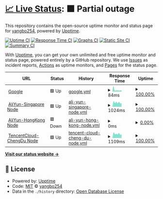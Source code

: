 # [📈 Live Status](https://demo.upptime.js.org): <!--live status--> **🟧 Partial outage**

This repository contains the open-source uptime monitor and status page for [yangbo254](https://demo.upptime.js.org), powered by [Upptime](https://github.com/upptime/upptime).

[![Uptime CI](https://github.com/yangbo254/upptime/workflows/Uptime%20CI/badge.svg)](https://github.com/yangbo254/upptime/actions?query=workflow%3A%22Uptime+CI%22)
[![Response Time CI](https://github.com/yangbo254/upptime/workflows/Response%20Time%20CI/badge.svg)](https://github.com/yangbo254/upptime/actions?query=workflow%3A%22Response+Time+CI%22)
[![Graphs CI](https://github.com/yangbo254/upptime/workflows/Graphs%20CI/badge.svg)](https://github.com/yangbo254/upptime/actions?query=workflow%3A%22Graphs+CI%22)
[![Static Site CI](https://github.com/yangbo254/upptime/workflows/Static%20Site%20CI/badge.svg)](https://github.com/yangbo254/upptime/actions?query=workflow%3A%22Static+Site+CI%22)
[![Summary CI](https://github.com/yangbo254/upptime/workflows/Summary%20CI/badge.svg)](https://github.com/yangbo254/upptime/actions?query=workflow%3A%22Summary+CI%22)

With [Upptime](https://upptime.js.org), you can get your own unlimited and free uptime monitor and status page, powered entirely by a GitHub repository. We use [Issues](https://github.com/yangbo254/upptime/issues) as incident reports, [Actions](https://github.com/yangbo254/upptime/actions) as uptime monitors, and [Pages](https://demo.upptime.js.org) for the status page.

<!--start: status pages-->
<!-- This summary is generated by Upptime (https://github.com/upptime/upptime) -->
<!-- Do not edit this manually, your changes will be overwritten -->
<!-- prettier-ignore -->
| URL | Status | History | Response Time | Uptime |
| --- | ------ | ------- | ------------- | ------ |
| <img alt="" src="https://icons.duckduckgo.com/ip3/www.google.com.ico" height="13"> [Google](https://www.google.com) | 🟩 Up | [google.yml](https://github.com/yangbo254/upptime/commits/HEAD/history/google.yml) | <details><summary><img alt="Response time graph" src="./graphs/google/response-time-week.png" height="20"> 84ms</summary><br><a href="https://upptime.cloudteam.top/history/google"><img alt="Response time 106" src="https://img.shields.io/endpoint?url=https%3A%2F%2Fraw.githubusercontent.com%2Fyangbo254%2Fupptime%2FHEAD%2Fapi%2Fgoogle%2Fresponse-time.json"></a><br><a href="https://upptime.cloudteam.top/history/google"><img alt="24-hour response time 91" src="https://img.shields.io/endpoint?url=https%3A%2F%2Fraw.githubusercontent.com%2Fyangbo254%2Fupptime%2FHEAD%2Fapi%2Fgoogle%2Fresponse-time-day.json"></a><br><a href="https://upptime.cloudteam.top/history/google"><img alt="7-day response time 84" src="https://img.shields.io/endpoint?url=https%3A%2F%2Fraw.githubusercontent.com%2Fyangbo254%2Fupptime%2FHEAD%2Fapi%2Fgoogle%2Fresponse-time-week.json"></a><br><a href="https://upptime.cloudteam.top/history/google"><img alt="30-day response time 107" src="https://img.shields.io/endpoint?url=https%3A%2F%2Fraw.githubusercontent.com%2Fyangbo254%2Fupptime%2FHEAD%2Fapi%2Fgoogle%2Fresponse-time-month.json"></a><br><a href="https://upptime.cloudteam.top/history/google"><img alt="1-year response time 106" src="https://img.shields.io/endpoint?url=https%3A%2F%2Fraw.githubusercontent.com%2Fyangbo254%2Fupptime%2FHEAD%2Fapi%2Fgoogle%2Fresponse-time-year.json"></a></details> | <details><summary><a href="https://upptime.cloudteam.top/history/google">100.00%</a></summary><a href="https://upptime.cloudteam.top/history/google"><img alt="All-time uptime 100.00%" src="https://img.shields.io/endpoint?url=https%3A%2F%2Fraw.githubusercontent.com%2Fyangbo254%2Fupptime%2FHEAD%2Fapi%2Fgoogle%2Fuptime.json"></a><br><a href="https://upptime.cloudteam.top/history/google"><img alt="24-hour uptime 100.00%" src="https://img.shields.io/endpoint?url=https%3A%2F%2Fraw.githubusercontent.com%2Fyangbo254%2Fupptime%2FHEAD%2Fapi%2Fgoogle%2Fuptime-day.json"></a><br><a href="https://upptime.cloudteam.top/history/google"><img alt="7-day uptime 100.00%" src="https://img.shields.io/endpoint?url=https%3A%2F%2Fraw.githubusercontent.com%2Fyangbo254%2Fupptime%2FHEAD%2Fapi%2Fgoogle%2Fuptime-week.json"></a><br><a href="https://upptime.cloudteam.top/history/google"><img alt="30-day uptime 99.96%" src="https://img.shields.io/endpoint?url=https%3A%2F%2Fraw.githubusercontent.com%2Fyangbo254%2Fupptime%2FHEAD%2Fapi%2Fgoogle%2Fuptime-month.json"></a><br><a href="https://upptime.cloudteam.top/history/google"><img alt="1-year uptime 100.00%" src="https://img.shields.io/endpoint?url=https%3A%2F%2Fraw.githubusercontent.com%2Fyangbo254%2Fupptime%2FHEAD%2Fapi%2Fgoogle%2Fuptime-year.json"></a></details>
| <img alt="" src="https://icons.duckduckgo.com/ip3/sg.vm.cloudteam.top.ico" height="13"> [AliYun-Singapore Node](https://sg.vm.cloudteam.top) | 🟩 Up | [ali-yun-singapore-node.yml](https://github.com/yangbo254/upptime/commits/HEAD/history/ali-yun-singapore-node.yml) | <details><summary><img alt="Response time graph" src="./graphs/ali-yun-singapore-node/response-time-week.png" height="20"> 1024ms</summary><br><a href="https://upptime.cloudteam.top/history/ali-yun-singapore-node"><img alt="Response time 1256" src="https://img.shields.io/endpoint?url=https%3A%2F%2Fraw.githubusercontent.com%2Fyangbo254%2Fupptime%2FHEAD%2Fapi%2Fali-yun-singapore-node%2Fresponse-time.json"></a><br><a href="https://upptime.cloudteam.top/history/ali-yun-singapore-node"><img alt="24-hour response time 931" src="https://img.shields.io/endpoint?url=https%3A%2F%2Fraw.githubusercontent.com%2Fyangbo254%2Fupptime%2FHEAD%2Fapi%2Fali-yun-singapore-node%2Fresponse-time-day.json"></a><br><a href="https://upptime.cloudteam.top/history/ali-yun-singapore-node"><img alt="7-day response time 1024" src="https://img.shields.io/endpoint?url=https%3A%2F%2Fraw.githubusercontent.com%2Fyangbo254%2Fupptime%2FHEAD%2Fapi%2Fali-yun-singapore-node%2Fresponse-time-week.json"></a><br><a href="https://upptime.cloudteam.top/history/ali-yun-singapore-node"><img alt="30-day response time 1182" src="https://img.shields.io/endpoint?url=https%3A%2F%2Fraw.githubusercontent.com%2Fyangbo254%2Fupptime%2FHEAD%2Fapi%2Fali-yun-singapore-node%2Fresponse-time-month.json"></a><br><a href="https://upptime.cloudteam.top/history/ali-yun-singapore-node"><img alt="1-year response time 1256" src="https://img.shields.io/endpoint?url=https%3A%2F%2Fraw.githubusercontent.com%2Fyangbo254%2Fupptime%2FHEAD%2Fapi%2Fali-yun-singapore-node%2Fresponse-time-year.json"></a></details> | <details><summary><a href="https://upptime.cloudteam.top/history/ali-yun-singapore-node">100.00%</a></summary><a href="https://upptime.cloudteam.top/history/ali-yun-singapore-node"><img alt="All-time uptime 99.99%" src="https://img.shields.io/endpoint?url=https%3A%2F%2Fraw.githubusercontent.com%2Fyangbo254%2Fupptime%2FHEAD%2Fapi%2Fali-yun-singapore-node%2Fuptime.json"></a><br><a href="https://upptime.cloudteam.top/history/ali-yun-singapore-node"><img alt="24-hour uptime 100.00%" src="https://img.shields.io/endpoint?url=https%3A%2F%2Fraw.githubusercontent.com%2Fyangbo254%2Fupptime%2FHEAD%2Fapi%2Fali-yun-singapore-node%2Fuptime-day.json"></a><br><a href="https://upptime.cloudteam.top/history/ali-yun-singapore-node"><img alt="7-day uptime 100.00%" src="https://img.shields.io/endpoint?url=https%3A%2F%2Fraw.githubusercontent.com%2Fyangbo254%2Fupptime%2FHEAD%2Fapi%2Fali-yun-singapore-node%2Fuptime-week.json"></a><br><a href="https://upptime.cloudteam.top/history/ali-yun-singapore-node"><img alt="30-day uptime 100.00%" src="https://img.shields.io/endpoint?url=https%3A%2F%2Fraw.githubusercontent.com%2Fyangbo254%2Fupptime%2FHEAD%2Fapi%2Fali-yun-singapore-node%2Fuptime-month.json"></a><br><a href="https://upptime.cloudteam.top/history/ali-yun-singapore-node"><img alt="1-year uptime 99.99%" src="https://img.shields.io/endpoint?url=https%3A%2F%2Fraw.githubusercontent.com%2Fyangbo254%2Fupptime%2FHEAD%2Fapi%2Fali-yun-singapore-node%2Fuptime-year.json"></a></details>
| <img alt="" src="https://icons.duckduckgo.com/ip3/hk.vm.cloudteam.top.ico" height="13"> [AliYun-HongKong Node](https://hk.vm.cloudteam.top) | 🟥 Down | [ali-yun-hong-kong-node.yml](https://github.com/yangbo254/upptime/commits/HEAD/history/ali-yun-hong-kong-node.yml) | <details><summary><img alt="Response time graph" src="./graphs/ali-yun-hong-kong-node/response-time-week.png" height="20"> 0ms</summary><br><a href="https://upptime.cloudteam.top/history/ali-yun-hong-kong-node"><img alt="Response time 953" src="https://img.shields.io/endpoint?url=https%3A%2F%2Fraw.githubusercontent.com%2Fyangbo254%2Fupptime%2FHEAD%2Fapi%2Fali-yun-hong-kong-node%2Fresponse-time.json"></a><br><a href="https://upptime.cloudteam.top/history/ali-yun-hong-kong-node"><img alt="24-hour response time 0" src="https://img.shields.io/endpoint?url=https%3A%2F%2Fraw.githubusercontent.com%2Fyangbo254%2Fupptime%2FHEAD%2Fapi%2Fali-yun-hong-kong-node%2Fresponse-time-day.json"></a><br><a href="https://upptime.cloudteam.top/history/ali-yun-hong-kong-node"><img alt="7-day response time 0" src="https://img.shields.io/endpoint?url=https%3A%2F%2Fraw.githubusercontent.com%2Fyangbo254%2Fupptime%2FHEAD%2Fapi%2Fali-yun-hong-kong-node%2Fresponse-time-week.json"></a><br><a href="https://upptime.cloudteam.top/history/ali-yun-hong-kong-node"><img alt="30-day response time 0" src="https://img.shields.io/endpoint?url=https%3A%2F%2Fraw.githubusercontent.com%2Fyangbo254%2Fupptime%2FHEAD%2Fapi%2Fali-yun-hong-kong-node%2Fresponse-time-month.json"></a><br><a href="https://upptime.cloudteam.top/history/ali-yun-hong-kong-node"><img alt="1-year response time 953" src="https://img.shields.io/endpoint?url=https%3A%2F%2Fraw.githubusercontent.com%2Fyangbo254%2Fupptime%2FHEAD%2Fapi%2Fali-yun-hong-kong-node%2Fresponse-time-year.json"></a></details> | <details><summary><a href="https://upptime.cloudteam.top/history/ali-yun-hong-kong-node">0.00%</a></summary><a href="https://upptime.cloudteam.top/history/ali-yun-hong-kong-node"><img alt="All-time uptime 45.25%" src="https://img.shields.io/endpoint?url=https%3A%2F%2Fraw.githubusercontent.com%2Fyangbo254%2Fupptime%2FHEAD%2Fapi%2Fali-yun-hong-kong-node%2Fuptime.json"></a><br><a href="https://upptime.cloudteam.top/history/ali-yun-hong-kong-node"><img alt="24-hour uptime 0.00%" src="https://img.shields.io/endpoint?url=https%3A%2F%2Fraw.githubusercontent.com%2Fyangbo254%2Fupptime%2FHEAD%2Fapi%2Fali-yun-hong-kong-node%2Fuptime-day.json"></a><br><a href="https://upptime.cloudteam.top/history/ali-yun-hong-kong-node"><img alt="7-day uptime 0.00%" src="https://img.shields.io/endpoint?url=https%3A%2F%2Fraw.githubusercontent.com%2Fyangbo254%2Fupptime%2FHEAD%2Fapi%2Fali-yun-hong-kong-node%2Fuptime-week.json"></a><br><a href="https://upptime.cloudteam.top/history/ali-yun-hong-kong-node"><img alt="30-day uptime 1.38%" src="https://img.shields.io/endpoint?url=https%3A%2F%2Fraw.githubusercontent.com%2Fyangbo254%2Fupptime%2FHEAD%2Fapi%2Fali-yun-hong-kong-node%2Fuptime-month.json"></a><br><a href="https://upptime.cloudteam.top/history/ali-yun-hong-kong-node"><img alt="1-year uptime 45.25%" src="https://img.shields.io/endpoint?url=https%3A%2F%2Fraw.githubusercontent.com%2Fyangbo254%2Fupptime%2FHEAD%2Fapi%2Fali-yun-hong-kong-node%2Fuptime-year.json"></a></details>
| <img alt="" src="https://icons.duckduckgo.com/ip3/cd.vm.cloudteam.top.ico" height="13"> [TencentCloud-ChengDu Node](https://cd.vm.cloudteam.top:12443) | 🟩 Up | [tencent-cloud-cheng-du-node.yml](https://github.com/yangbo254/upptime/commits/HEAD/history/tencent-cloud-cheng-du-node.yml) | <details><summary><img alt="Response time graph" src="./graphs/tencent-cloud-cheng-du-node/response-time-week.png" height="20"> 1109ms</summary><br><a href="https://upptime.cloudteam.top/history/tencent-cloud-cheng-du-node"><img alt="Response time 1466" src="https://img.shields.io/endpoint?url=https%3A%2F%2Fraw.githubusercontent.com%2Fyangbo254%2Fupptime%2FHEAD%2Fapi%2Ftencent-cloud-cheng-du-node%2Fresponse-time.json"></a><br><a href="https://upptime.cloudteam.top/history/tencent-cloud-cheng-du-node"><img alt="24-hour response time 930" src="https://img.shields.io/endpoint?url=https%3A%2F%2Fraw.githubusercontent.com%2Fyangbo254%2Fupptime%2FHEAD%2Fapi%2Ftencent-cloud-cheng-du-node%2Fresponse-time-day.json"></a><br><a href="https://upptime.cloudteam.top/history/tencent-cloud-cheng-du-node"><img alt="7-day response time 1109" src="https://img.shields.io/endpoint?url=https%3A%2F%2Fraw.githubusercontent.com%2Fyangbo254%2Fupptime%2FHEAD%2Fapi%2Ftencent-cloud-cheng-du-node%2Fresponse-time-week.json"></a><br><a href="https://upptime.cloudteam.top/history/tencent-cloud-cheng-du-node"><img alt="30-day response time 1808" src="https://img.shields.io/endpoint?url=https%3A%2F%2Fraw.githubusercontent.com%2Fyangbo254%2Fupptime%2FHEAD%2Fapi%2Ftencent-cloud-cheng-du-node%2Fresponse-time-month.json"></a><br><a href="https://upptime.cloudteam.top/history/tencent-cloud-cheng-du-node"><img alt="1-year response time 1466" src="https://img.shields.io/endpoint?url=https%3A%2F%2Fraw.githubusercontent.com%2Fyangbo254%2Fupptime%2FHEAD%2Fapi%2Ftencent-cloud-cheng-du-node%2Fresponse-time-year.json"></a></details> | <details><summary><a href="https://upptime.cloudteam.top/history/tencent-cloud-cheng-du-node">100.00%</a></summary><a href="https://upptime.cloudteam.top/history/tencent-cloud-cheng-du-node"><img alt="All-time uptime 99.94%" src="https://img.shields.io/endpoint?url=https%3A%2F%2Fraw.githubusercontent.com%2Fyangbo254%2Fupptime%2FHEAD%2Fapi%2Ftencent-cloud-cheng-du-node%2Fuptime.json"></a><br><a href="https://upptime.cloudteam.top/history/tencent-cloud-cheng-du-node"><img alt="24-hour uptime 100.00%" src="https://img.shields.io/endpoint?url=https%3A%2F%2Fraw.githubusercontent.com%2Fyangbo254%2Fupptime%2FHEAD%2Fapi%2Ftencent-cloud-cheng-du-node%2Fuptime-day.json"></a><br><a href="https://upptime.cloudteam.top/history/tencent-cloud-cheng-du-node"><img alt="7-day uptime 100.00%" src="https://img.shields.io/endpoint?url=https%3A%2F%2Fraw.githubusercontent.com%2Fyangbo254%2Fupptime%2FHEAD%2Fapi%2Ftencent-cloud-cheng-du-node%2Fuptime-week.json"></a><br><a href="https://upptime.cloudteam.top/history/tencent-cloud-cheng-du-node"><img alt="30-day uptime 99.68%" src="https://img.shields.io/endpoint?url=https%3A%2F%2Fraw.githubusercontent.com%2Fyangbo254%2Fupptime%2FHEAD%2Fapi%2Ftencent-cloud-cheng-du-node%2Fuptime-month.json"></a><br><a href="https://upptime.cloudteam.top/history/tencent-cloud-cheng-du-node"><img alt="1-year uptime 99.94%" src="https://img.shields.io/endpoint?url=https%3A%2F%2Fraw.githubusercontent.com%2Fyangbo254%2Fupptime%2FHEAD%2Fapi%2Ftencent-cloud-cheng-du-node%2Fuptime-year.json"></a></details>

<!--end: status pages-->

[**Visit our status website →**](https://demo.upptime.js.org)

## 📄 License

- Powered by: [Upptime](https://github.com/upptime/upptime)
- Code: [MIT](./LICENSE) © [yangbo254](https://demo.upptime.js.org)
- Data in the `./history` directory: [Open Database License](https://opendatacommons.org/licenses/odbl/1-0/)

